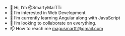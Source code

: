 - 👋 Hi, I’m @SmartyMarTTi
- 👀 I’m interested in Web Development
- 🌱 I’m currently learning Angular along with JavaScript
- 💞️ I’m looking to collaborate on everything.
- 📫 How to reach me magusmartti@gmail.com

<!---
SmartyMarTTi/SmartyMarTTi is a ✨ special ✨ repository because its `README.md` (this file) appears on your GitHub profile.
You can click the Preview link to take a look at your changes.
--->
